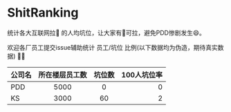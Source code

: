 # ShitRanking
统计各大互联网拉💩 的人均坑位，让大家有💩可拉，避免PDD惨剧发生😄。

欢迎各厂员工提交issue辅助统计 员工/坑位 比例(以下数据均为伪造，期待真实数据) 🎉🎉



| 公司名        | 所在楼层员工数           | 坑位数  |  100人坑位率  |
| ------------- |:-------------:|:-------------:| -----:|
| PDD     | 5000 | 0 | 0 |
| KS      | 3000      |   60 |  2 |
